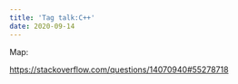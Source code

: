 ```yaml
---
title: 'Tag talk:C++'
date: 2020-09-14
---
```


Map:

<https://stackoverflow.com/questions/14070940#55278718>
